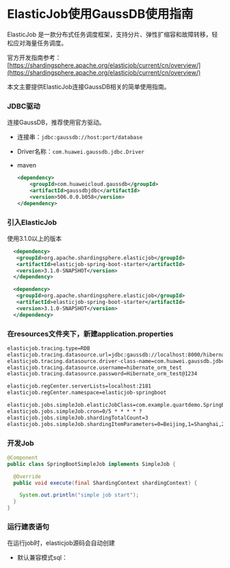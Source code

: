 # ElasticJob使用GaussDB使用指南

ElasticJob 是一款分布式任务调度框架，支持分片、弹性扩缩容和故障转移，轻松应对海量任务调度。

官方开发指南参考：[https://shardingsphere.apache.org/elasticjob/current/cn/overview/](https://shardingsphere.apache.org/elasticjob/current/cn/overview/)

本文主要提供ElasticJob连接GaussDB相关的简单使用指南。

### JDBC驱动

连接GaussDB，推荐使用官方驱动。

* 连接串：`jdbc:gaussdb://host:port/database`

* Driver名称：`com.huawei.gaussdb.jdbc.Driver`

* maven

  ```xml
  <dependency>
      <groupId>com.huaweicloud.gaussdb</groupId>
      <artifactId>gaussdbjdbc</artifactId>
      <version>506.0.0.b058</version>
  </dependency>
  ```

### 引入ElasticJob

使用3.1.0以上的版本
```xml
  <dependency>
   <groupId>org.apache.shardingsphere.elasticjob</groupId>
   <artifactId>elasticjob-spring-boot-starter</artifactId>
   <version>3.1.0-SNAPSHOT</version>
  </dependency>

  <dependency>
   <groupId>org.apache.shardingsphere.elasticjob</groupId>
   <artifactId>elasticjob-spring-boot-starter</artifactId>
   <version>3.1.0-SNAPSHOT</version>
  </dependency>
  ```


### 在resources文件夹下，新建application.properties
```xml
elasticjob.tracing.type=RDB
elasticjob.tracing.datasource.url=jdbc:gaussdb://localhost:8000/hibernate_orm_test?currentSchema=test&preparedStatementCacheQueries=0&batchMode=off
elasticjob.tracing.datasource.driver-class-name=com.huawei.gaussdb.jdbc.Driver
elasticjob.tracing.datasource.username=hibernate_orm_test
elasticjob.tracing.datasource.password=Hibernate_orm_test@1234

elasticjob.regCenter.serverLists=localhost:2181
elasticjob.regCenter.namespace=elasticjob-springboot

elasticjob.jobs.simpleJob.elasticJobClass=com.example.quartdemo.SpringBootSimpleJob
elasticjob.jobs.simpleJob.cron=0/5 * * * * ?
elasticjob.jobs.simpleJob.shardingTotalCount=3
elasticjob.jobs.simpleJob.shardingItemParameters=0=Beijing,1=Shanghai,2=Guangzhou
```

### 开发Job
```java
@Component
public class SpringBootSimpleJob implements SimpleJob {

  @Override
  public void execute(final ShardingContext shardingContext) {

    System.out.println("simple job start");
  }
}
```

### 运行建表语句
在运行job时，elasticjob源码会自动创建
* 默认兼容模式sql：

